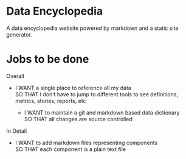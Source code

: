 # Data Encyclopedia

A data encyclopedia website powered by markdown and a static site generator.

# Jobs to be done

Overall

- I WANT a single place to reference all my data  
  SO THAT I don’t have to jump to different tools to see definitions, metrics, stories, reports, etc

  - I WANT to maintain a git and markdown based data dictionary  
    SO THAT all changes are source controlled

In Detail

- I WANT to add markdown files representing components  
  SO THAT each component is a plain text file
